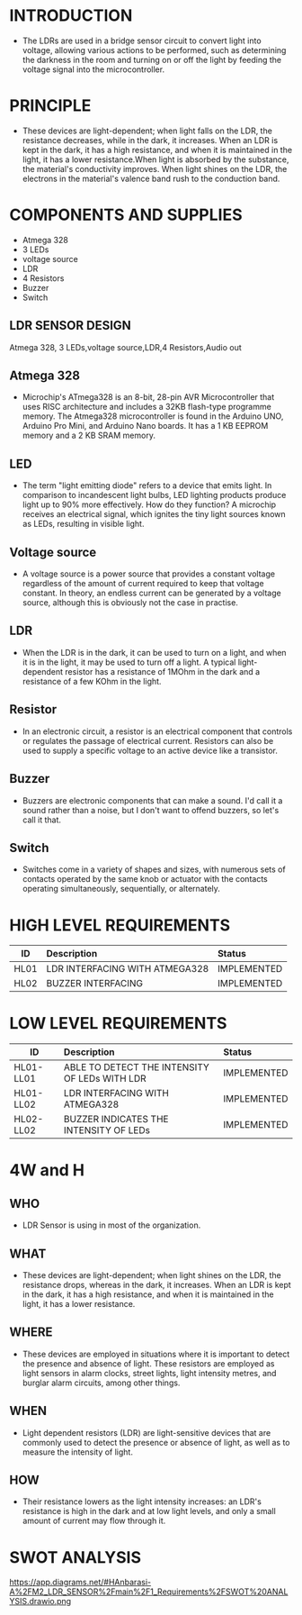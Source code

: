 
# INTRODUCTION
 * The LDRs are used in a bridge sensor circuit to convert light into voltage, allowing various actions to be performed, such as determining the darkness in the room and turning on or off the light by feeding the voltage signal into the microcontroller.

# PRINCIPLE
 * These devices are light-dependent; when light falls on the LDR, the resistance decreases, while in the dark, it increases. When an LDR is kept in the dark, it has a high resistance, and when it is maintained in the light, it has a lower resistance.When light is absorbed by the substance, the material's conductivity improves. When light shines on the LDR, the electrons in the material's valence band rush to the conduction band.

# COMPONENTS AND SUPPLIES
 * Atmega 328
 * 3 LEDs
 * voltage source
 * LDR
 * 4 Resistors
 * Buzzer
 * Switch

## LDR SENSOR DESIGN
  Atmega 328, 3 LEDs,voltage source,LDR,4 Resistors,Audio out
  
## Atmega 328 
 * Microchip's ATmega328 is an 8-bit, 28-pin AVR Microcontroller that uses RISC architecture and includes a 32KB flash-type programme memory.
The Atmega328 microcontroller is found in the Arduino UNO, Arduino Pro Mini, and Arduino Nano boards.
It has a 1 KB EEPROM memory and a 2 KB SRAM memory.

## LED
 * The term "light emitting diode" refers to a device that emits light. In comparison to incandescent light bulbs, LED lighting products produce light up to 90% more effectively. How do they function? A microchip receives an electrical signal, which ignites the tiny light sources known as LEDs, resulting in visible light.

## Voltage source
 * A voltage source is a power source that provides a constant voltage regardless of the amount of current required to keep that voltage constant. In theory, an endless current can be generated by a voltage source, although this is obviously not the case in practise.

## LDR 
 * When the LDR is in the dark, it can be used to turn on a light, and when it is in the light, it may be used to turn off a light. A typical light-dependent resistor has a resistance of 1MOhm in the dark and a resistance of a few KOhm in the light.

## Resistor
 * In an electronic circuit, a resistor is an electrical component that controls or regulates the passage of electrical current. Resistors can also be used to supply a specific voltage to an active device like a transistor.

## Buzzer
 * Buzzers are electronic components that can make a sound. I'd call it a sound rather than a noise, but I don't want to offend buzzers, so let's call it that.

## Switch
 * Switches come in a variety of shapes and sizes, with numerous sets of contacts operated by the same knob or actuator with the contacts operating simultaneously, sequentially, or alternately.
 
# HIGH LEVEL REQUIREMENTS
| ID | Description | Status |
| ---|:------------|:-------|
| HL01 | LDR INTERFACING WITH ATMEGA328 | IMPLEMENTED |
| HL02 | BUZZER INTERFACING | IMPLEMENTED |

# LOW LEVEL REQUIREMENTS
| ID | Description | Status |
| ---|:------------|:-------|
| HL01-LL01 | ABLE TO DETECT THE INTENSITY OF LEDs WITH LDR | IMPLEMENTED |
| HL01-LL02 | LDR INTERFACING WITH ATMEGA328 | IMPLEMENTED |
| HL02-LL02 | BUZZER INDICATES THE INTENSITY OF LEDs	| IMPLEMENTED

# 4W and H

## WHO
* LDR Sensor is using in most of the organization.

## WHAT
* These devices are light-dependent; when light shines on the LDR, the resistance drops, whereas in the dark, it increases. When an LDR is kept in the dark, it has a high resistance, and when it is maintained in the light, it has a lower resistance.

## WHERE
* These devices are employed in situations where it is important to detect the presence and absence of light. These resistors are employed as light sensors in alarm clocks, street lights, light intensity metres, and burglar alarm circuits, among other things.

## WHEN
* Light dependent resistors (LDR) are light-sensitive devices that are commonly used to detect the presence or absence of light, as well as to measure the intensity of light.

## HOW
* Their resistance lowers as the light intensity increases: an LDR's resistance is high in the dark and at low light levels, and only a small amount of current may flow through it.

# SWOT ANALYSIS 
https://app.diagrams.net/#HAnbarasi-A%2FM2_LDR_SENSOR%2Fmain%2F1_Requirements%2FSWOT%20ANALYSIS.drawio.png









